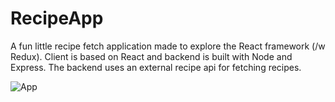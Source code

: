 # RecipeApp
A fun little recipe fetch application made to explore the React framework (/w Redux). Client is based on React and backend is built with Node and Express. The backend uses an external recipe api for fetching recipes.

![App](https://github.com/freddjah/RecipeApp/blob/master/app.gif)
